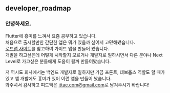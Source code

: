 ## developer_roadmap

### 안녕하세요.  

Flutter에 흥미를 느껴서 요즘 공부하고 있습니다.  
처음으로 출시할만한 간단한 앱은 뭐가 있을까 싶어서 고민해봤습니다.   
[로드맵 사이트](https://roadmap.sh/)를 참고하여 가이드 앱을 만들어 봤습니다.  
개발을 하고싶은데 어떻게 시작할지 모르거나 개발자로 일하시면서 다른 분야나 Next Level로 가고싶은 분들에게 도움이 될까 만들어봤습니다.

저 역시도 회사에서는 백엔드 개발자로 일하지만 가끔 프론트, 데브옵스 역할도 할 때가 있고 앱 개발에도 흥미가 있어 이런 앱을 만들어 봤습니다.  
봐주셔서 감사하고 피드백은 [ittae.com@gmail.com](mailto:ittae.com@gmail.com)로 남겨주시기 바랍니다!